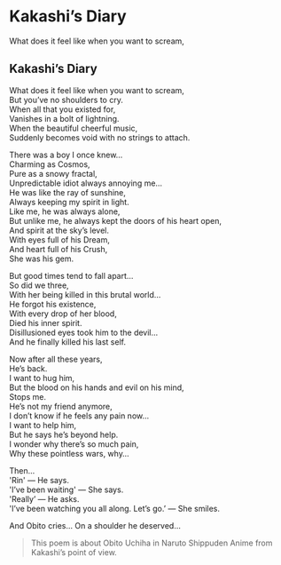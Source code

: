 # Kakashi’s Diary

What does it feel like when you want to scream,

## Kakashi’s Diary <a id="d82c"></a>

What does it feel like when you want to scream,  
But you’ve no shoulders to cry.  
When all that you existed for,  
Vanishes in a bolt of lightning.  
When the beautiful cheerful music,  
Suddenly becomes void with no strings to attach.

There was a boy I once knew…  
Charming as Cosmos,  
Pure as a snowy fractal,  
Unpredictable idiot always annoying me…  
He was like the ray of sunshine,  
Always keeping my spirit in light.  
Like me, he was always alone,  
But unlike me, he always kept the doors of his heart open,  
And spirit at the sky’s level.  
With eyes full of his Dream,  
And heart full of his Crush,  
She was his gem.

But good times tend to fall apart…  
So did we three,  
With her being killed in this brutal world…  
He forgot his existence,  
With every drop of her blood,  
Died his inner spirit.  
Disillusioned eyes took him to the devil…  
And he finally killed his last self.

Now after all these years,  
He’s back.  
I want to hug him,  
But the blood on his hands and evil on his mind,  
Stops me.  
He’s not my friend anymore,  
I don’t know if he feels any pain now…  
I want to help him,  
But he says he’s beyond help.  
I wonder why there’s so much pain,  
Why these pointless wars, why…

Then…  
'Rin' — He says.  
'I’ve been waiting' — She says.  
'Really’ — He asks.  
'I’ve been watching you all along. Let’s go.’ — She smiles.

And Obito cries… On a shoulder he deserved…

> This poem is about Obito Uchiha in Naruto Shippuden Anime from Kakashi’s point of view.

